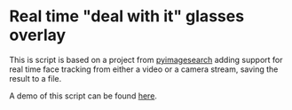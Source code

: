 # Real time "deal with it" glasses overlay
This is script is based on a project from [pyimagesearch](https://www.pyimagesearch.com/2018/11/05/creating-gifs-with-opencv/) adding support for real time face tracking from either a video or a camera stream, saving the result to a file.

A demo of this script can be found [here](https://youtu.be/OYN9kkdiiw4).
